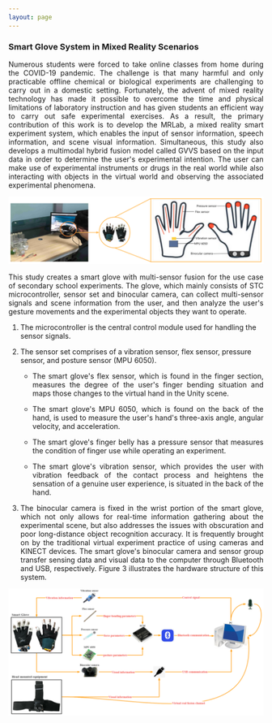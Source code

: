 ```yaml
---
layout: page
---
```

### Smart Glove System in Mixed Reality Scenarios

<p style="text-align:justify">Numerous students were forced to take online classes from home during the COVID-19 pandemic. The challenge is that many harmful and only practicable offline chemical or biological experiments are challenging to carry out in a domestic setting. Fortunately, the advent of mixed reality technology has made it possible to overcome the time and physical limitations of laboratory instruction and has given students an efficient way to carry out safe experimental exercises. As a result, the primary contribution of this work is to develop the MRLab, a mixed reality smart experiment system, which enables the input of sensor information, speech information, and scene visual information. Simultaneous, this study also develops a multimodal hybrid fusion model called GVVS based on the input data in order to determine the user's experimental intention. The user can make use of experimental instruments or drugs in the real world while also interacting with objects in the virtual world and observing the associated experimental phenomena.</p>

<img src="/assets/img/mrsg01.png">

<p style="text-align:justify">This study creates a smart glove with multi-sensor fusion for the use case of secondary school experiments. The glove, which mainly consists of STC microcontroller, sensor set and binocular camera, can collect multi-sensor signals and scene information from the user, and then analyze the user's gesture movements and the experimental objects they want to operate. </p>

1. The microcontroller is the central control module used for handling the sensor signals.

2. The sensor set comprises of a vibration sensor, flex sensor, pressure sensor, and posture sensor (MPU 6050).

   - <p style="text-align:justify">The smart glove's flex sensor, which is found in the finger section, measures the degree of the user's finger bending situation and maps those changes to the virtual hand in the Unity scene.</p>

   - <p style="text-align:justify">The smart glove's MPU 6050, which is found on the back of the hand, is used to measure the user's hand's three-axis angle, angular velocity, and acceleration.</p>

   - <p style="text-align:justify">The smart glove's finger belly has a pressure sensor that measures the condition of finger use while operating an experiment.</p>

   - <p style="text-align:justify">The smart glove's vibration sensor, which provides the user with vibration feedback of the contact process and heightens the sensation of a genuine user experience, is situated in the back of the hand.</p>

3. <p style="text-align:justify">The binocular camera is fixed in the wrist portion of the smart glove, which not only allows for real-time information gathering about the experimental scene, but also addresses the issues with obscuration and poor long-distance object recognition accuracy. It is frequently brought on by the traditional virtual experiment practice of using cameras and KINECT devices. The smart glove's binocular camera and sensor group transfer sensing data and visual data to the computer through Bluetooth and USB, respectively. Figure 3 illustrates the hardware structure of this system.</p>

<img src="/assets/img/mrsg03.png">
